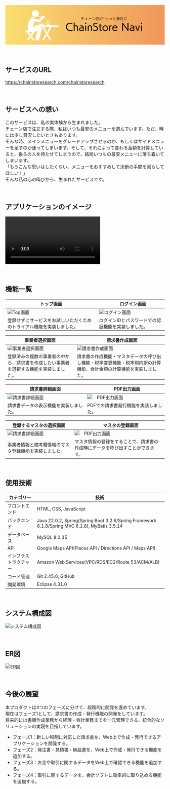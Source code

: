![ヘッダー画像](/docs/img/header/header.png)

<br />

## サービスのURL

https://chainstoresearch.com/chainstoresearch

<br />

## サービスへの想い

このサービスは、私の実体験から生まれました。<br />
チェーン店で注文する際、私はいつも最安のメニューを選んでいます。ただ、時には少し贅沢したいときもあります。<br />
そんな時、メインメニューをグレードアップさせるのか、もしくはサイドメニューを足すのか迷ってしまいます。そして、それによって変わる金額を計算していると、後ろの人を待たせてしまうので、結局いつもの最安メニューに落ち着いてしまいます。<br />
「もうこんな思いはしたくない、メニューをおすすめして決断の手間を減らしてほしい！」<br />
そんな私の心の叫びから、生まれたサービスです。

<br />

## アプリケーションのイメージ
![アプリケーションのイメージ](docs/img/app-view/app-image.mov)

<br />

## 機能一覧
| トップ画面 |　ログイン画面 |
| ---- | ---- |
| ![Top画面](/docs/img/app-view/welcome_1.1.png) | ![ログイン画面](/docs/img/app-view/login_1.1.png) |
| 登録せずにサービスをお試しいただくためのトライアル機能を実装しました。 | ログインIDとパスワードでの認証機能を実装しました。 |

| 事業者選択画面 |　請求書作成画面 |
| ---- | ---- |
| ![事業者選択画面](/docs/img/app-view/select-business_1.1.png) | ![請求書作成画面](/docs/img/app-view/create-invoice_1.1.png) |
| 登録済みの複数の事業者の中から、請求書を作成したい事業者を選択する機能を実装しました。 | 請求書の作成機能・マスタデータの呼び出し機能・税率変更機能・税率別内訳の計算機能、合計金額の計算機能を実装しました。 |

| 請求書詳細画面 |　PDF出力画面 |
| ---- | ---- |
| ![請求書詳細画面](/docs/img/app-view/invoice-detail_1.1.png) | ![　PDF出力画面](/docs/img/app-view/print-invoice_1.1.png) |
| 請求書データの表示機能を実装しました。 | PDFでの請求書発行機能を実装しました。 |

| 登録するマスタの選択画面 |　マスタの登録画面 |
| ---- | ---- |
| ![請求書詳細画面](/docs/img/app-view/select-master_1.1.png) | ![　PDF出力画面](/docs/img/app-view/master-register-form_1.1.png) |
| 事業者情報と備考欄情報のマスタ登録機能を実装しました。 | マスタ情報の登録をすることで、請求書の作成時にデータを呼び出すことができます。 |

<br />

## 使用技術

| カテゴリー | 技術 |
| - | - |
| フロントエンド | HTML, CSS, JavaScript |
| バックエンド | Java 22.0.2, Spring(Spring Boot 3.2.6/Spring Framework 6.1.8/Spring MVC 6.1.8), MyBatis 3.5.14 |
| データベース | MySQL 8.0.35 |
| API | Google Maps API(Places API / Directions API / Maps API) |
| インフラストラクチャー | Amazon Web Services(VPC/RDS/EC2/Route 53/ACM/ALB) |
| コード管理 | Git 2.45.0, GitHub |
| 開発環境 | Eclipse 4.31.0 |

<br />

## システム構成図

![システム構成図](/docs/img/system-architecture/system-architecture_1.1.png)

<br />

## ER図

![ER図](/docs/img/entity-relationship-diagram/entity-relationship-diagram_1.6.png)

<br />

## 今後の展望

本プロダクトは4つのフェーズに分けて、段階的に開発を進めています。  
現在はフェーズ1として、請求書の作成・発行機能の開発をしています。  
将来的には書類作成業務から経理・会計業務までを一元管理できる、統合的なソリューションの実現を目指しています。  

- フェーズ1：新しい税制に対応した請求書を、Web上で作成・発行できるアプリケーションを開発する。
- フェーズ2：発注書・見積書・納品書を、Web上で作成・発行できる機能を追加する。
- フェーズ3：お金や取引に関するデータをWeb上で確認できる機能を追加する。
- フェーズ4：取引に関するデータを、会計ソフトに効率的に取り込める機能を追加する。
